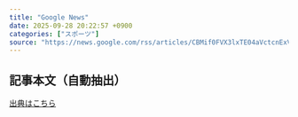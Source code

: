 ```yaml
---
title: "Google News"
date: 2025-09-28 20:22:57 +0900
categories: ["スポーツ"]
source: "https://news.google.com/rss/articles/CBMif0FVX3lxTE04aVctcnExVUdOVmgzc1Z3eHI5ZmJYMS1mSXd3SXV6V0YyOVBHNzRkV19lQ29YN2xVVlA0elR0enJKUnZFUDNQSkl5eWF6YjdoRi1BNURtODdwLW1tYjE3ZUE5U1JiYTUtNUhPbnpoS0VkVTZJcUpILWRtVUZCeE0?oc=5"
---
```


## 記事本文（自動抽出）
<body class="y0K44d EA71Tc" id="readabilityBody"></body>

[出典はこちら](https://news.google.com/rss/articles/CBMif0FVX3lxTE04aVctcnExVUdOVmgzc1Z3eHI5ZmJYMS1mSXd3SXV6V0YyOVBHNzRkV19lQ29YN2xVVlA0elR0enJKUnZFUDNQSkl5eWF6YjdoRi1BNURtODdwLW1tYjE3ZUE5U1JiYTUtNUhPbnpoS0VkVTZJcUpILWRtVUZCeE0?oc=5)
